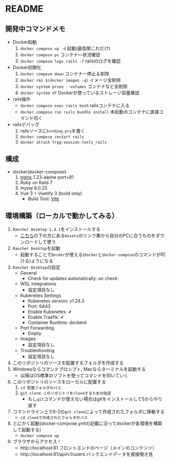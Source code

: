 # README

## 開発中コマンドメモ

 * Docker起動
   1. `docker compose up -d` 起動(最低限これだけ)
   2. `docker compose ps` コンテナ―状況確認
   3. `docker compose logs rails -f` railsのログを確認
 * Docker初期化
   1. `docker compose down` コンテナー停止＆削除
   2. `docker rmi $(docker images -q)` イメージ全削除
   3. `docker system prune --volumes` コンテナなど全削除
   4. `docker system df` Dockerが使っているストレージ容量確認
 * rails操作
   * `docker compose exec rails bash` railsコンテナに入る
   * `docker compose run rails bundle install` 未起動のコンテナに直接コマンド叩く
 * railsデバッグ
   1. railsソースに`binding.pry`を書く
   2. `docker compose restart rails`
   3. `docker attach trpg-session-tools_rails`

## 構成
* docker(docker-compose)
  1. [nginx](https://www.nginx.co.jp/) 1.23-alpine port=81
  3. Ruby on Rails 7
  4. mysql 8.0.25
  5. Vue 3 + Vuetify 3 (build only)
     * Build Tool: [Vite](https://ja.vitejs.dev/guide/)

## 環境構築（ローカルで動かしてみる）
1. `Rancher Desktop 1.4.1`をインストールする
   * [こちら](https://github.com/rancher-sandbox/rancher-desktop/releases/tag/v1.4.1)の下の方にある`Assets`のリンク集から自分のPCに合うものをダウンロードして使う
2. `Rancher Desktop`を起動
   * 起動することで`Docker`が使える(`docker`と`docker-compose`のコマンドが叩ける)ようになる
3. `Rancher Desktop`の設定
   * General
     * Check for updates automatically: un check
   * WSL Integrations
     * 設定項目なし
   * Kubenetes Settings
     * Kubenetes version: v1.24.3
     * Port: 6443
     * Enable Kubenetes: ✔
     * Enable Traefik: ✔
     * Container Runtime: dockerd
   * Port Forwarding
     * Empty
   * Images
     * 設定項目なし
   * Troubleshooting
     * 設定項目なし
4. このリポジトリのソースを配置するフォルダを作成する
5. Windowsならコマンドプロンプト, Macならターミナルを起動する
   * 以降はOS標準のソフトを使ってコマンドを叩いていく
6. このリポジトリのソースをローカルに配置する
   1. `cd 配置フォルダのパス`
   2. `git clone このリポジトリをcloneするための指定`
      * もし`git`コマンドが使えない場合はgitをインストールして5からやり直す
7. コマンドライン上で6-2の`git clone`によって作成されたフォルダに移動する
   * `cd cloneで作成されたフォルダのパス`
8. とにかく起動(docker-compose.ymlの記載に沿ってdockerが各環境を構築して起動する)
   * `docker compose up`
9. ブラウザからアクセス！
   * http://localhost:81  フロントエンドのページ（メインのコンテンツ）
   * http://localhost:81/api/v1/users  バックエンドデータを直接覗き見